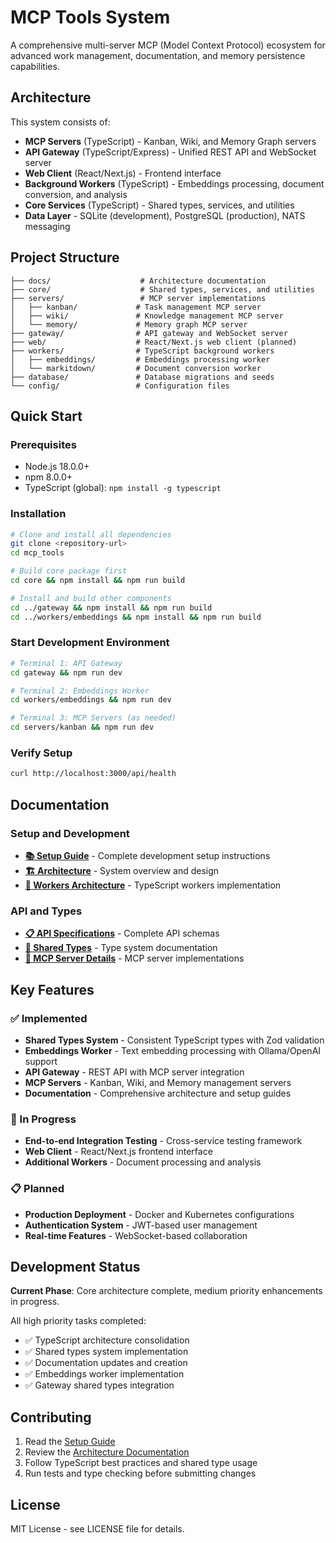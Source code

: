 # MCP Tools System

A comprehensive multi-server MCP (Model Context Protocol) ecosystem for advanced work management, documentation, and memory persistence capabilities.

## Architecture

This system consists of:

- **MCP Servers** (TypeScript) - Kanban, Wiki, and Memory Graph servers
- **API Gateway** (TypeScript/Express) - Unified REST API and WebSocket server  
- **Web Client** (React/Next.js) - Frontend interface
- **Background Workers** (TypeScript) - Embeddings processing, document conversion, and analysis
- **Core Services** (TypeScript) - Shared types, services, and utilities
- **Data Layer** - SQLite (development), PostgreSQL (production), NATS messaging

## Project Structure

```
├── docs/                    # Architecture documentation
├── core/                    # Shared types, services, and utilities
├── servers/                 # MCP server implementations
│   ├── kanban/             # Task management MCP server
│   ├── wiki/               # Knowledge management MCP server
│   └── memory/             # Memory graph MCP server
├── gateway/                # API gateway and WebSocket server
├── web/                    # React/Next.js web client (planned)
├── workers/                # TypeScript background workers
│   ├── embeddings/         # Embeddings processing worker
│   └── markitdown/         # Document conversion worker
├── database/               # Database migrations and seeds
└── config/                 # Configuration files
```

## Quick Start

### Prerequisites
- Node.js 18.0.0+
- npm 8.0.0+
- TypeScript (global): `npm install -g typescript`

### Installation
```bash
# Clone and install all dependencies
git clone <repository-url>
cd mcp_tools

# Build core package first
cd core && npm install && npm run build

# Install and build other components
cd ../gateway && npm install && npm run build
cd ../workers/embeddings && npm install && npm run build
```

### Start Development Environment
```bash
# Terminal 1: API Gateway
cd gateway && npm run dev

# Terminal 2: Embeddings Worker  
cd workers/embeddings && npm run dev

# Terminal 3: MCP Servers (as needed)
cd servers/kanban && npm run dev
```

### Verify Setup
```bash
curl http://localhost:3000/api/health
```

## Documentation

### Setup and Development
- **[📚 Setup Guide](docs/SETUP_GUIDE.md)** - Complete development setup instructions
- **[🏗️ Architecture](docs/ARCHITECTURE.md)** - System overview and design
- **[🔧 Workers Architecture](docs/WORKERS_ARCHITECTURE.md)** - TypeScript workers implementation

### API and Types
- **[📋 API Specifications](docs/API_SPECIFICATIONS.md)** - Complete API schemas
- **[🎯 Shared Types](docs/SHARED_TYPES_ARCHITECTURE.md)** - Type system documentation
- **[🔌 MCP Server Details](docs/MCP_SERVER_DETAILS.md)** - MCP server implementations

## Key Features

### ✅ Implemented
- **Shared Types System** - Consistent TypeScript types with Zod validation
- **Embeddings Worker** - Text embedding processing with Ollama/OpenAI support
- **API Gateway** - REST API with MCP server integration
- **MCP Servers** - Kanban, Wiki, and Memory management servers
- **Documentation** - Comprehensive architecture and setup guides

### 🚧 In Progress
- **End-to-end Integration Testing** - Cross-service testing framework
- **Web Client** - React/Next.js frontend interface
- **Additional Workers** - Document processing and analysis

### 📋 Planned
- **Production Deployment** - Docker and Kubernetes configurations
- **Authentication System** - JWT-based user management
- **Real-time Features** - WebSocket-based collaboration

## Development Status

**Current Phase**: Core architecture complete, medium priority enhancements in progress.

All high priority tasks completed:
- ✅ TypeScript architecture consolidation
- ✅ Shared types system implementation  
- ✅ Documentation updates and creation
- ✅ Embeddings worker implementation
- ✅ Gateway shared types integration

## Contributing

1. Read the [Setup Guide](docs/SETUP_GUIDE.md)
2. Review the [Architecture Documentation](docs/ARCHITECTURE.md)
3. Follow TypeScript best practices and shared type usage
4. Run tests and type checking before submitting changes

## License

MIT License - see LICENSE file for details.